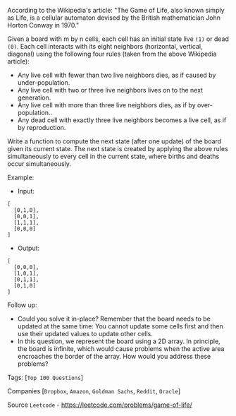According to the Wikipedia's article: "The Game of Life, also known simply as Life, is a cellular automaton devised by the British mathematician John Horton Conway in 1970."

Given a board with m by n cells, each cell has an initial state live `(1)` or dead `(0)`. Each cell interacts with its eight neighbors (horizontal, vertical, diagonal) using the following four rules (taken from the above Wikipedia article):

- Any live cell with fewer than two live neighbors dies, as if caused by under-population.
- Any live cell with two or three live neighbors lives on to the next generation.
- Any live cell with more than three live neighbors dies, as if by over-population..
- Any dead cell with exactly three live neighbors becomes a live cell, as if by reproduction.

Write a function to compute the next state (after one update) of the board given its current state. The next state is created by applying the above rules simultaneously to every cell in the current state, where births and deaths occur simultaneously.

Example:

- Input:
```
[
  [0,1,0],
  [0,0,1],
  [1,1,1],
  [0,0,0]
]
```

- Output: 
```
[
  [0,0,0],
  [1,0,1],
  [0,1,1],
  [0,1,0]
]
```

Follow up:

- Could you solve it in-place? Remember that the board needs to be updated at the same time: You cannot update some cells first and then use their updated values to update other cells.
- In this question, we represent the board using a 2D array. In principle, the board is infinite, which would cause problems when the active area encroaches the border of the array. How would you address these problems?

Tags: [`Top 100 Questions`]

Companies [`Dropbox`, `Amazon`, `Goldman Sachs`, `Reddit`, `Oracle`]

Source `Leetcode` - https://leetcode.com/problems/game-of-life/
